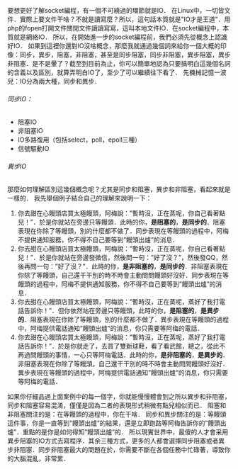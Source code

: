 要想更好了解socket編程，有一個不可繞過的環節就是IO．
在Linux中，一切皆文件．實際上要文件干啥？不就是讀寫麼？所以，這句話本質就是"IO才是王道"．用php的fopen打開文件關閉文件讀讀寫寫，這叫本地文件IO．在socket編程中，本質就是網絡IO．
所以，在開始進一步的socket編程前，我們必須先從概念上認識好IO．
如果到這裡你還對IO沒啥概念，那麼我就通過幾個詞來給你一個大概的印像：同步，異步，阻塞，非阻塞，甚至是同步阻塞，同步非阻塞，異步阻塞，異步非阻塞．是不是暈了？截至到目前為止，你可以簡單地認為只要搞明白這幾個名詞的含義以及區別，就算弄明白IO了，至少了可以繼續往下看了．
先機械記憶一波兒：IO分為兩大種，同步和異步．
###### 同步IO：
- 阻塞IO
- 非阻塞IO 
- IO多路復用（包括select，poll，epoll三種）
- 信號驅動IO

###### 異步IO
那麼如何理解區別這幾個概念呢？尤其是同步和阻塞，異步和非阻塞，看起來就是一樣的．
我先舉個例子結合自己的理解來說明一下：
1. 你去甜在心饅頭店買太極饅頭，阿梅說：”暫時沒，正在蒸呢，你自己看著點兒！”．於是你就站在旁邊只等饅頭．此時的你，**是阻塞的**，**是同步的**．阻塞表現在你除了等饅頭，別的什麼都不做了．同步表現在等饅頭的過程中，阿梅不提供通知服務，你不得不自己要等到”饅頭出爐”的消息．
2. 你去甜在心饅頭店買太極饅頭，阿梅說：”暫時沒，正在蒸呢，你自己看著點兒！”．於是你就站在旁邊發微信，然後問一句：”好了沒？”，然後發QQ，然後再問一句：”好了沒？”．此時的你，**是非阻塞的**，**是同步的**．非阻塞表現在你除了等饅頭，自己還干干別的時不時會主動問問饅頭好沒好．同步表現在等饅頭的過程中，阿梅不提供通知服務，你不得不自己要等到”饅頭出爐”的消息．
3. 你去甜在心饅頭店買太極饅頭，阿梅說：”暫時沒，正在蒸呢，蒸好了我打電話告訴你！”．但你依然站在旁邊只等饅頭，此時的你，**是阻塞的**，**是異步的**．阻塞表現在你除了等饅頭，別的什麼都不做了．異步表現在等饅頭的過程中，阿梅提供電話通知”饅頭出爐”的消息，你只需要等阿梅的電話．
4. 你去甜在心饅頭店買太極饅頭，阿梅說：”暫時沒，正在蒸呢，蒸好了我打電話告訴你！”．於是你就走了，去買了雙新球鞋，看了看武館，總之，從此不再過問饅頭的事情，一心只等阿梅電話．此時的你，**是非阻塞的**，**是異步的**．非阻塞表現在你除了等饅頭，自己還干干別的時不時會主動問問饅頭好沒好．異步表現在等饅頭的過程中，阿梅提供電話通知”饅頭出爐”的消息，你只需要等阿梅的電話．

如果你仔細品過上面案例中的每一個字，你就能慢慢體會到之所以異步和非阻塞，同步和阻塞容易混淆，僅僅是因為二者的表現形式稍微有點兒相似而已．
阻塞和非阻塞關注的是：在等饅頭的過程中，你在干啥．
同步和異步關注的是：等饅頭這件事，你是一直等到”饅頭出爐”的結果，還是立即跑路等阿梅告訴你的”饅頭出爐”．重點的是你是如何得知”饅頭出爐”的．
所以現實世界中，最傻的人才會采用異步阻塞的IO方式去寫程序．其余三種方式，更多的人都會選擇同步阻塞或者異步非阻塞．同步非阻塞最大的問題在於，你需要不斷在各個任務中忙碌著，導致你的大腦混亂，非常累．
